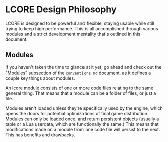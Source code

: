 # LCORE Design Philosophy
LCORE is designed to be powerful and flexible, staying usable while still trying to keep high performance. This is all accomplished through various modules and a strict development mentality that's outlined in this document.

## Modules
If you haven't taken the time to glance at it yet, go ahead and check out the "Modules" subsection of the `conventions.md` document, as it defines a couple key things about modules.

An lcore module consists of one or more code files relating to the same general thing. That means that a module can be a folder of files, or just a file.

Modules aren't loaded unless they're specifically used by the engine, which opens the doors for potential optimizations of final game distribution. Modules can only be loaded once, and return persistent objects (usually a table or a Lua userdata, which are functionally the same.) This means that modifications made on a module from one code file will persist to the next. This has benefits and drawbacks.


